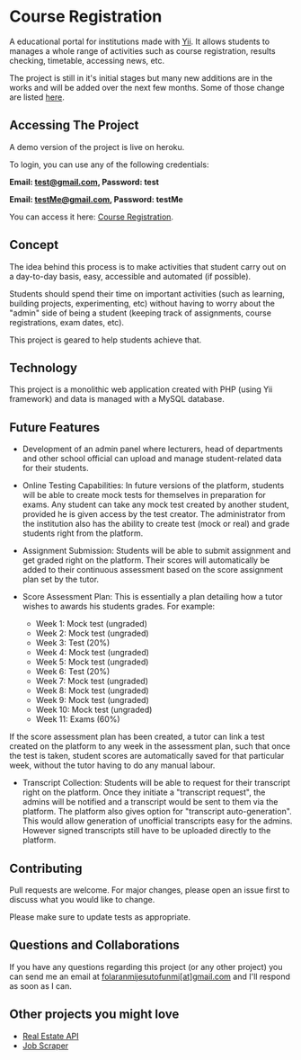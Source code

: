 # Course Registration

A educational portal for institutions made with [Yii](https://www.yiiframework.com/). It allows students to manages a whole range of activities such as course registration, results checking, timetable, accessing news, etc. 

The project is still in it's initial stages but many new additions are in the works and will be added over the next few months. Some of those change are listed [here](#future-features). 

## Accessing The Project

A demo version of the project is live on heroku. 

To login, you can use any of the following credentials: 

**Email: test@gmail.com, Password: test**

**Email: testMe@gmail.com, Password: testMe**

You can access it here: [Course Registration](http://course-reg.herokuapp.com/). 


## Concept
The idea behind this process is to make activities that student carry out on a day-to-day basis, easy, accessible and automated (if possible). 

Students should spend their time on important activities (such as learning, building projects, experimenting, etc) without having to worry about the "admin" side of being a student (keeping track of assignments, course registrations, exam dates, etc).

This project is geared to help students achieve that.

## Technology
This project is a monolithic web application created with PHP (using Yii framework) and data is managed with a MySQL database.

## Future Features
* Development of an admin panel where lecturers, head of departments and other school official can upload and manage student-related data for their students. 

* Online Testing Capabilities: In future versions of the platform, students will be able to create mock tests for themselves in preparation for exams. Any student can take any mock test created by another student, provided he is given access by the test creator. The administrator from the institution also has the ability to create test (mock or real) and grade students right from the platform. 

* Assignment Submission: Students will be able to submit assignment and get graded right on the platform. Their scores will automatically be added to their continuous assessment based on the score assignment plan set by the tutor. 

* Score Assessment Plan: This is essentially a plan detailing how a tutor wishes to awards his students grades. For example:

  * Week 1: Mock test (ungraded)
  * Week 2: Mock test (ungraded)
  * Week 3: Test (20%)
  * Week 4: Mock test (ungraded)
  * Week 5: Mock test (ungraded)
  * Week 6: Test (20%)
  * Week 7: Mock test (ungraded)
  * Week 8: Mock test (ungraded)
  * Week 9: Mock test (ungraded)
  * Week 10: Mock test (ungraded)
  * Week 11: Exams (60%) 

If the score assessment plan has been created, a tutor can link a test created on the platform to any week in the assessment plan, such that once the test is taken, student scores are automatically saved for that particular week, without the tutor having to do any manual labour.

* Transcript Collection: Students will be able to request for their transcript right on the platform. Once they initiate a "transcript request", the admins will be notified and a transcript would be sent to them via the platform. The platform also gives option for "transcript auto-generation". This would allow generation of unofficial transcripts easy for the admins. However signed transcripts still have to be uploaded directly to the platform.

## Contributing
Pull requests are welcome. For major changes, please open an issue first to discuss what you would like to change.

Please make sure to update tests as appropriate.

## Questions and Collaborations
If you have any questions regarding this project (or any other project) you can send me an email at [folaranmijesutofunmi[at]gmail.com](mailto:folaranmijesutofunmi@gmail.com) and I'll respond as soon as I can. 

## Other projects you might love
* [Real Estate API](https://github.com/mrfola/real-estate)
* [Job Scraper](https://github.com/mrfola/laravelJobScraper)

